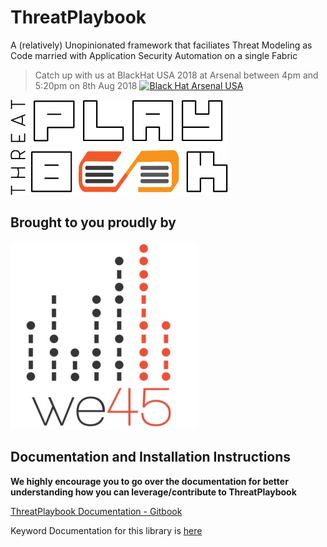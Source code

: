 # ThreatPlaybook
A (relatively) Unopinionated framework that faciliates Threat Modeling as Code married with Application Security Automation on a single Fabric

> Catch up with us at BlackHat USA 2018 at Arsenal between 4pm and 5:20pm on 8th Aug 2018
[![Black Hat Arsenal USA](https://rawgit.com/toolswatch/badges/master/arsenal/usa/2018.svg)](https://www.blackhat.com/us-18/arsenal/schedule/index.html#threatplaybook-11697)

![](tp_logo.png)

## Brought to you proudly by
![](we45logo.jpg)

## Documentation and Installation Instructions
**We highly encourage you to go over the documentation for better understanding how you can leverage/contribute to ThreatPlaybook**

[ThreatPlaybook Documentation - Gitbook](https://we45.gitbook.io/threatplaybook/)

Keyword Documentation for this library is [here](https://s3.amazonaws.com/threat-playbook/keywords.html)